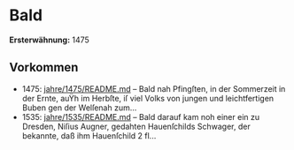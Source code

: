 # Bald

**Ersterwähnung:** 1475

## Vorkommen
- 1475: [jahre/1475/README.md](../jahre/1475/README.md) – Bald nah Pfingſten, in der Sommerzeit in der
Ernte, auŸh im Herbſte, iſ viel Volks von jungen und
leichtfertigen Buben gen der Welſenah zum...
- 1535: [jahre/1535/README.md](../jahre/1535/README.md) – Bald darauf kam noh einer ein
zu Dresden, Niſius Augner, gedahten Hauenſchilds
Schwager, der bekannte, daß ihm Hauenſchild 2 fl...
